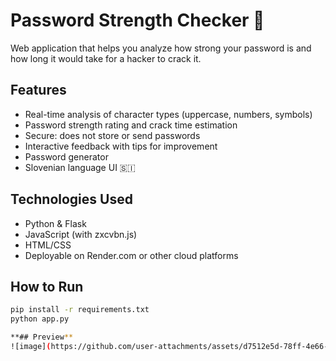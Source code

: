 # Password Strength Checker 🔐

Web application that helps you analyze how strong your password is and how long it would take for a hacker to crack it.

## Features
- Real-time analysis of character types (uppercase, numbers, symbols)
- Password strength rating and crack time estimation
- Secure: does not store or send passwords
- Interactive feedback with tips for improvement
- Password generator
- Slovenian language UI 🇸🇮

## Technologies Used
- Python & Flask
- JavaScript (with zxcvbn.js)
- HTML/CSS
- Deployable on Render.com or other cloud platforms

## How to Run
```bash
pip install -r requirements.txt
python app.py

**## Preview**
![image](https://github.com/user-attachments/assets/d7512e5d-78ff-4e66-a5ef-7bd06f09eb77)
